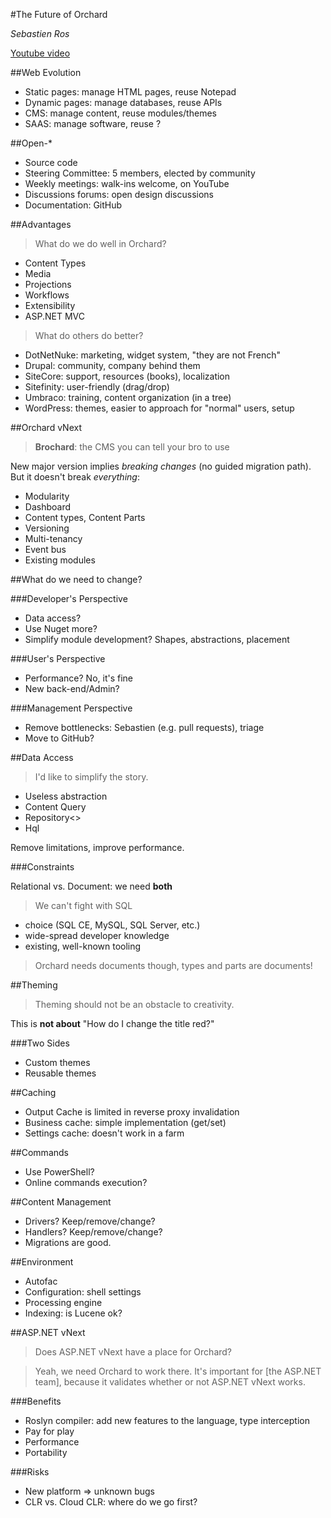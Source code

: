 #The Future of Orchard

*Sebastien Ros*

[Youtube video](https://www.youtube.com/watch?v=XGl0Zza1HO8)

##Web Evolution

  - Static pages: manage HTML pages, reuse Notepad
  - Dynamic pages: manage databases, reuse APIs
  - CMS: manage content, reuse modules/themes
  - SAAS: manage software, reuse ?
  
##Open-*

  - Source code
  - Steering Committee: 5 members, elected by community
  - Weekly meetings: walk-ins welcome, on YouTube
  - Discussions forums: open design discussions
  - Documentation: GitHub
  
##Advantages

> What do we do well in Orchard?

  - Content Types
  - Media
  - Projections
  - Workflows
  - Extensibility
  - ASP.NET MVC
 
> What do others do better?

  - DotNetNuke: marketing, widget system, "they are not French"
  - Drupal: community, company behind them
  - SiteCore: support, resources (books), localization
  - Sitefinity: user-friendly (drag/drop)
  - Umbraco: training, content organization (in a tree)
  - WordPress: themes, easier to approach for "normal" users, setup
  
##Orchard vNext

> **Brochard**: the CMS you can tell your bro to use

New major version implies *breaking changes* (no guided migration path). But it doesn't break *everything*:

  - Modularity
  - Dashboard
  - Content types, Content Parts
  - Versioning
  - Multi-tenancy
  - Event bus
  - Existing modules
  
##What do we need to change?

###Developer's Perspective

  - Data access?
  - Use Nuget more?
  - Simplify module development? Shapes, abstractions, placement

###User's Perspective

  - Performance? No, it's fine
  - New back-end/Admin?
  
###Management Perspective
 
  - Remove bottlenecks: Sebastien (e.g. pull requests), triage
  - Move to GitHub?
  
##Data Access

> I'd like to simplify the story.

  - Useless abstraction
  - Content Query
  - Repository<>
  - Hql
 
Remove limitations, improve performance.

###Constraints

Relational vs. Document: we need **both**

> We can't fight with SQL

  - choice (SQL CE, MySQL, SQL Server, etc.)
  - wide-spread developer knowledge
  - existing, well-known tooling
  
> Orchard needs documents though, types and parts are documents!

##Theming

> Theming should not be an obstacle to creativity. 

This is **not about** "How do I change the title red?"

###Two Sides

  - Custom themes
  - Reusable themes
  
##Caching

  - Output Cache is limited in reverse proxy invalidation
  - Business cache: simple implementation (get/set)  
  - Settings cache: doesn't work in a farm
  
##Commands

  - Use PowerShell?
  - Online commands execution?
  
##Content Management

  - Drivers? Keep/remove/change?
  - Handlers? Keep/remove/change?
  - Migrations are good.
  
##Environment

  - Autofac
  - Configuration: shell settings
  - Processing engine
  - Indexing: is Lucene ok?
 
##ASP.NET vNext

> Does ASP.NET vNext have a place for Orchard?

> Yeah, we need Orchard to work there. It's important for [the ASP.NET team], because it validates whether or not ASP.NET vNext works.

###Benefits

  - Roslyn compiler: add new features to the language, type interception
  - Pay for play
  - Performance
  - Portability
  
###Risks

  - New platform => unknown bugs
  - CLR vs. Cloud CLR: where do we go first?  

